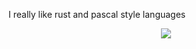 I really like rust and pascal style languages

<p align="center">
<a href="https://github.com/kittinan/spotify-github-profile" align="center">
<img src="https://spotify-github-profile.vercel.app/api/view?uid=sith_jake&cover_image=true&show_offline=false">
</a>
</p>

